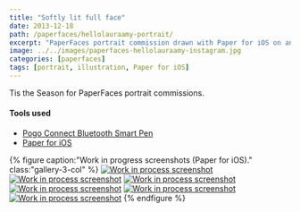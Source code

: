 ```yaml
---
title: "Softly lit full face"
date: 2013-12-18
path: /paperfaces/hellolauraamy-portrait/
excerpt: "PaperFaces portrait commission drawn with Paper for iOS on an iPad."
image: ../../images/paperfaces-hellolauraamy-instagram.jpg
categories: [paperfaces]
tags: [portrait, illustration, Paper for iOS]
---
```


Tis the Season for PaperFaces portrait commissions.

#### Tools used

- [Pogo Connect Bluetooth Smart Pen](https://www.amazon.com/gp/product/B009K448L4/ref=as_li_ss_tl?ie=UTF8&camp=1789&creative=390957&creativeASIN=B009K448L4&linkCode=as2&tag=mademist-20)
- [Paper for iOS](https://paper.bywetransfer.com/)

{% figure caption:"Work in progress screenshots (Paper for iOS)." class:"gallery-3-col" %}
[![Work in process screenshot](../../images/paperfaces-hellolauraamy-process-1-600.jpg)](../../images/paperfaces-hellolauraamy-process-1-lg.jpg)
[![Work in process screenshot](../../images/paperfaces-hellolauraamy-process-2-600.jpg)](../../images/paperfaces-hellolauraamy-process-2-lg.jpg)
[![Work in process screenshot](../../images/paperfaces-hellolauraamy-process-3-600.jpg)](../../images/paperfaces-hellolauraamy-process-3-lg.jpg)
[![Work in process screenshot](../../images/paperfaces-hellolauraamy-process-4-600.jpg)](../../images/paperfaces-hellolauraamy-process-4-lg.jpg)
[![Work in process screenshot](../../images/paperfaces-hellolauraamy-process-5-600.jpg)](../../images/paperfaces-hellolauraamy-process-5-lg.jpg)
[![Work in process screenshot](../../images/paperfaces-hellolauraamy-process-6-600.jpg)](../../images/paperfaces-hellolauraamy-process-6-lg.jpg)
{% endfigure %}
